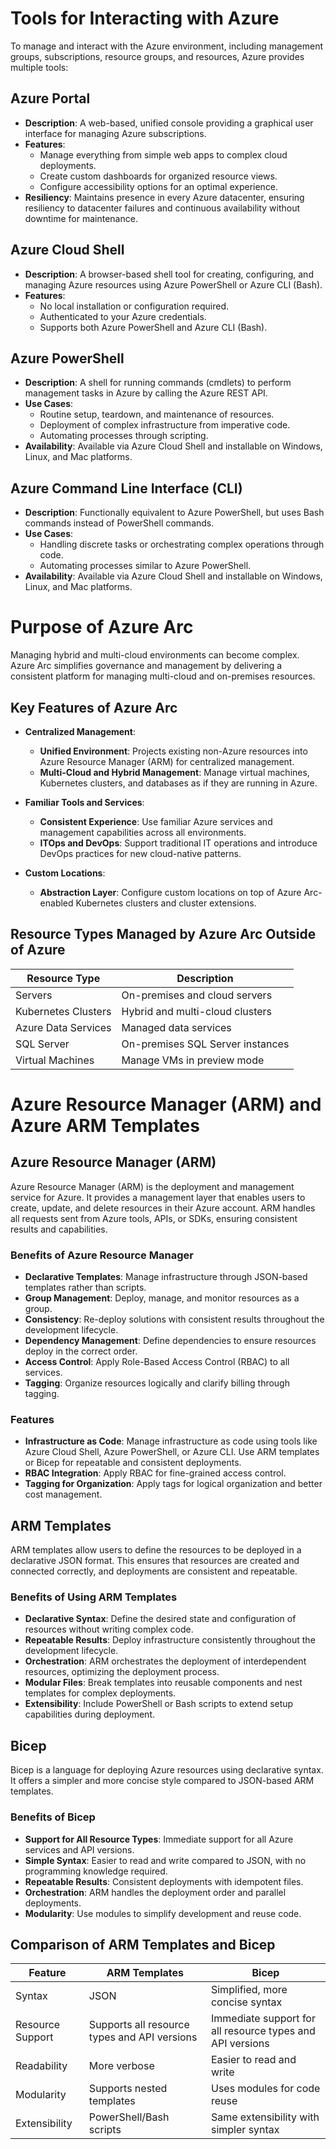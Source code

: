 # Tools for Interacting with Azure

To manage and interact with the Azure environment, including management groups, subscriptions, resource groups, and resources, Azure provides multiple tools:

## Azure Portal
- **Description**: A web-based, unified console providing a graphical user interface for managing Azure subscriptions.
- **Features**:
  - Manage everything from simple web apps to complex cloud deployments.
  - Create custom dashboards for organized resource views.
  - Configure accessibility options for an optimal experience.
- **Resiliency**: Maintains presence in every Azure datacenter, ensuring resiliency to datacenter failures and continuous availability without downtime for maintenance.

## Azure Cloud Shell
- **Description**: A browser-based shell tool for creating, configuring, and managing Azure resources using Azure PowerShell or Azure CLI (Bash).
- **Features**:
  - No local installation or configuration required.
  - Authenticated to your Azure credentials.
  - Supports both Azure PowerShell and Azure CLI (Bash).

## Azure PowerShell
- **Description**: A shell for running commands (cmdlets) to perform management tasks in Azure by calling the Azure REST API.
- **Use Cases**:
  - Routine setup, teardown, and maintenance of resources.
  - Deployment of complex infrastructure from imperative code.
  - Automating processes through scripting.
- **Availability**: Available via Azure Cloud Shell and installable on Windows, Linux, and Mac platforms.

## Azure Command Line Interface (CLI)
- **Description**: Functionally equivalent to Azure PowerShell, but uses Bash commands instead of PowerShell commands.
- **Use Cases**:
  - Handling discrete tasks or orchestrating complex operations through code.
  - Automating processes similar to Azure PowerShell.
- **Availability**: Available via Azure Cloud Shell and installable on Windows, Linux, and Mac platforms.

# Purpose of Azure Arc

Managing hybrid and multi-cloud environments can become complex. Azure Arc simplifies governance and management by delivering a consistent platform for managing multi-cloud and on-premises resources.

## Key Features of Azure Arc

- **Centralized Management**:
  - **Unified Environment**: Projects existing non-Azure resources into Azure Resource Manager (ARM) for centralized management.
  - **Multi-Cloud and Hybrid Management**: Manage virtual machines, Kubernetes clusters, and databases as if they are running in Azure.

- **Familiar Tools and Services**:
  - **Consistent Experience**: Use familiar Azure services and management capabilities across all environments.
  - **ITOps and DevOps**: Support traditional IT operations and introduce DevOps practices for new cloud-native patterns.

- **Custom Locations**:
  - **Abstraction Layer**: Configure custom locations on top of Azure Arc-enabled Kubernetes clusters and cluster extensions.

## Resource Types Managed by Azure Arc Outside of Azure

| Resource Type        | Description                    |
|----------------------|--------------------------------|
| Servers              | On-premises and cloud servers  |
| Kubernetes Clusters  | Hybrid and multi-cloud clusters|
| Azure Data Services  | Managed data services          |
| SQL Server           | On-premises SQL Server instances|
| Virtual Machines     | Manage VMs in preview mode     |


# Azure Resource Manager (ARM) and Azure ARM Templates

## Azure Resource Manager (ARM)
Azure Resource Manager (ARM) is the deployment and management service for Azure. It provides a management layer that enables users to create, update, and delete resources in their Azure account. ARM handles all requests sent from Azure tools, APIs, or SDKs, ensuring consistent results and capabilities.

### Benefits of Azure Resource Manager
- **Declarative Templates**: Manage infrastructure through JSON-based templates rather than scripts.
- **Group Management**: Deploy, manage, and monitor resources as a group.
- **Consistency**: Re-deploy solutions with consistent results throughout the development lifecycle.
- **Dependency Management**: Define dependencies to ensure resources deploy in the correct order.
- **Access Control**: Apply Role-Based Access Control (RBAC) to all services.
- **Tagging**: Organize resources logically and clarify billing through tagging.

### Features
- **Infrastructure as Code**: Manage infrastructure as code using tools like Azure Cloud Shell, Azure PowerShell, or Azure CLI. Use ARM templates or Bicep for repeatable and consistent deployments.
- **RBAC Integration**: Apply RBAC for fine-grained access control.
- **Tagging for Organization**: Apply tags for logical organization and better cost management.

## ARM Templates
ARM templates allow users to define the resources to be deployed in a declarative JSON format. This ensures that resources are created and connected correctly, and deployments are consistent and repeatable.

### Benefits of Using ARM Templates
- **Declarative Syntax**: Define the desired state and configuration of resources without writing complex code.
- **Repeatable Results**: Deploy infrastructure consistently throughout the development lifecycle.
- **Orchestration**: ARM orchestrates the deployment of interdependent resources, optimizing the deployment process.
- **Modular Files**: Break templates into reusable components and nest templates for complex deployments.
- **Extensibility**: Include PowerShell or Bash scripts to extend setup capabilities during deployment.

## Bicep
Bicep is a language for deploying Azure resources using declarative syntax. It offers a simpler and more concise style compared to JSON-based ARM templates.

### Benefits of Bicep
- **Support for All Resource Types**: Immediate support for all Azure services and API versions.
- **Simple Syntax**: Easier to read and write compared to JSON, with no programming knowledge required.
- **Repeatable Results**: Consistent deployments with idempotent files.
- **Orchestration**: ARM handles the deployment order and parallel deployments.
- **Modularity**: Use modules to simplify development and reuse code.

## Comparison of ARM Templates and Bicep

| Feature               | ARM Templates                                    | Bicep                                            |
|-----------------------|--------------------------------------------------|--------------------------------------------------|
| Syntax                | JSON                                             | Simplified, more concise syntax                  |
| Resource Support      | Supports all resource types and API versions     | Immediate support for all resource types and API versions |
| Readability           | More verbose                                     | Easier to read and write                         |
| Modularity            | Supports nested templates                        | Uses modules for code reuse                      |
| Extensibility         | PowerShell/Bash scripts                          | Same extensibility with simpler syntax           |

